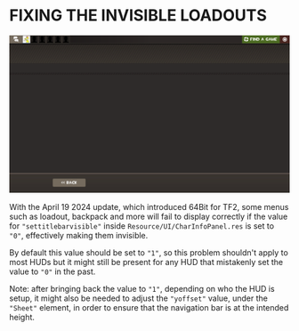 # FIXING THE INVISIBLE LOADOUTS

![Screenshot](https://raw.githubusercontent.com/Hypnootize/Huds-Update-Guide/master/Images/Loadouts_Invisible.png)

With the April 19 2024 update, which introduced 64Bit for TF2, some menus such as loadout, backpack and more will fail to display correctly if the value for `"settitlebarvisible"` inside `Resource/UI/CharInfoPanel.res` is set to `"0"`, effectively making them invisible.

By default this value should be set to `"1"`, so this problem shouldn't apply to most HUDs but it might still be present for any HUD that mistakenly set the value to `"0"` in the past.

Note: after bringing back the value to `"1"`, depending on who the HUD is setup, it might also be needed to adjust the `"yoffset"` value, under the `"Sheet"` element, in order to ensure that the navigation bar is at the intended height.
